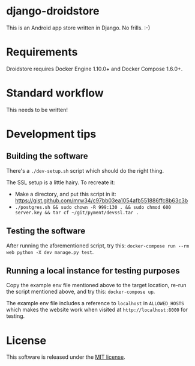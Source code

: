 # django-droidstore

This is an Android app store written in Django.  No frills. :-)

# Requirements

Droidstore requires Docker Engine 1.10.0+ and Docker Compose 1.6.0+.

# Standard workflow

This needs to be written!

# Development tips

## Building the software

There's a `./dev-setup.sh` script which should do the right thing.

The SSL setup is a little hairy.  To recreate it:
* Make a directory, and put this script in it: https://gist.github.com/mrw34/c97bb03ea1054afb551886ffc8b63c3b
* `./postgres.sh && sudo chown -R 999:130 . && sudo chmod 600 server.key && tar cf ~/git/pyment/devssl.tar .`

## Testing the software

After running the aforementioned script, try this: `docker-compose run --rm web python -X dev manage.py test`.

## Running a local instance for testing purposes

Copy the example env file mentioned above to the target location, re-run the script mentioned above, and try this:  `docker-compose up`.

The example env file includes a reference to `localhost` in `ALLOWED_HOSTS` which makes the website work when visited at `http://localhost:8000` for testing.

# License

This software is released under the [MIT license](http://opensource.org/licenses/mit-license.php).
